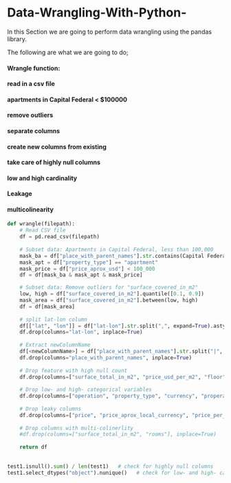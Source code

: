# Data-Wrangling-With-Python-
In this Section we are going to perform data wrangling using the pandas library.

The following are what we are going to do;
#### Wrangle function:
#### read in a csv file
#### apartments in Capital Federal < $100000
#### remove outliers
#### separate columns
#### create new columns from existing
#### take care of highly null columns
#### low and high cardinality
#### Leakage
#### multicolinearity
```python
def wrangle(filepath):
    # Read CSV file
    df = pd.read_csv(filepath)
    
    # Subset data: Apartments in Capital Federal, less than 100,000
    mask_ba = df["place_with_parent_names"].str.contains(Capital Federal)
    mask_apt = df["property_type"] == "apartment"
    mask_price = df["price_aprox_usd"] < 100_000
    df = df[mask_ba & mask_apt & mask_price]

    # Subset data: Remove outliers for "surface_covered_in_m2"
    low, high = df["surface_covered_in_m2"].quantile([0.1, 0.9])
    mask_area = df["surface_covered_in_m2"].between(low, high)
    df = df[mask_area]
    
    # split lat-lon column
    df[["lat", "lon"]] = df["lat-lon"].str.split(",", expand=True).astype(float)
    df.drop(columns="lat-lon", inplace=True)
    
    # Extract newColumnName
    df[<newColumnName>] = df["place_with_parent_names"].str.split("|", expand=True)[1]
    df.drop(columns="place_with_parent_names", inplace=True)
    
    # Drop feature with high null count
    df.drop(columns=["surface_total_in_m2", "price_usd_per_m2", "floor", "rooms", "expenses"], inplace=True)
    
    # Drop low- and high- categorical variables
    df.drop(columns=["operation", "property_type", "currency", "properati_url"], inplace=True)
    
    # Drop leaky columns
    df.drop(columns=["price", "price_aprox_local_currency", "price_per_m2"], inplace=True)
    
    # Drop columns with multi-colinerlity
    #df.drop(columns=["surface_total_in_m2", "rooms"], inplace=True)
    
    return df
  
  
test1.isnull().sum() / len(test1)   # check for highly null columns
test1.select_dtypes("object").nunique()   # check for low- and high- categorical variables
```
